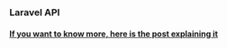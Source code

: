 ### Laravel API

#### [If you want to know more, here is the post explaining it](https://dev.to/stefant123/pkce-authenticaton-for-nuxt-spa-with-laravel-as-backend-170n)
